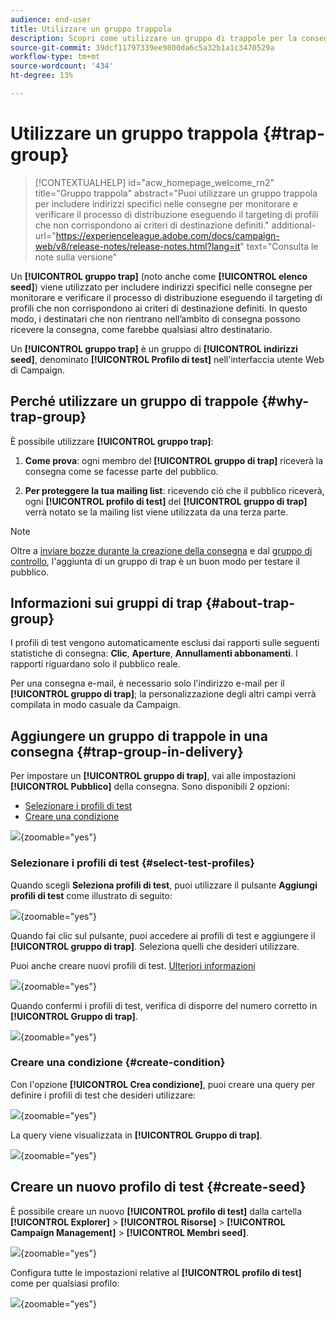 ```yaml
---
audience: end-user
title: Utilizzare un gruppo trappola
description: Scopri come utilizzare un gruppo di trappole per la consegna nell’interfaccia utente web di Campaign
source-git-commit: 39dcf11797339ee9800da6c5a32b1a1c3470529a
workflow-type: tm+mt
source-wordcount: '434'
ht-degree: 13%

---
```


# Utilizzare un gruppo trappola {#trap-group}

>[!CONTEXTUALHELP]
>id="acw_homepage_welcome_rn2"
>title="Gruppo trappola"
>abstract="Puoi utilizzare un gruppo trappola per includere indirizzi specifici nelle consegne per monitorare e verificare il processo di distribuzione eseguendo il targeting di profili che non corrispondono ai criteri di destinazione definiti."
>additional-url="https://experienceleague.adobe.com/docs/campaign-web/v8/release-notes/release-notes.html?lang=it" text="Consulta le note sulla versione"

Un **[!UICONTROL gruppo trap]** (noto anche come **[!UICONTROL elenco seed]**) viene utilizzato per includere indirizzi specifici nelle consegne per monitorare e verificare il processo di distribuzione eseguendo il targeting di profili che non corrispondono ai criteri di destinazione definiti. In questo modo, i destinatari che non rientrano nell’ambito di consegna possono ricevere la consegna, come farebbe qualsiasi altro destinatario.

Un **[!UICONTROL gruppo trap]** è un gruppo di **[!UICONTROL indirizzi seed]**, denominato **[!UICONTROL Profilo di test]** nell&#39;interfaccia utente Web di Campaign.

## Perché utilizzare un gruppo di trappole {#why-trap-group}

È possibile utilizzare **[!UICONTROL gruppo trap]**:

1. **Come prova**: ogni membro del **[!UICONTROL gruppo di trap]** riceverà la consegna come se facesse parte del pubblico.

1. **Per proteggere la tua mailing list**: ricevendo ciò che il pubblico riceverà, ogni **[!UICONTROL profilo di test]** del **[!UICONTROL gruppo di trap]** verrà notato se la mailing list viene utilizzata da una terza parte.

>[!NOTE]
>
>Oltre a [inviare bozze durante la creazione della consegna](../email/create-email.md#preview-test) e dal [gruppo di controllo](control-group.md), l&#39;aggiunta di un gruppo di trap è un buon modo per testare il pubblico.

## Informazioni sui gruppi di trap {#about-trap-group}

I profili di test vengono automaticamente esclusi dai rapporti sulle seguenti statistiche di consegna: **Clic**, **Aperture**, **Annullamenti abbonamenti**. I rapporti riguardano solo il pubblico reale.

Per una consegna e-mail, è necessario solo l&#39;indirizzo e-mail per il **[!UICONTROL gruppo di trap]**; la personalizzazione degli altri campi verrà compilata in modo casuale da Campaign.

## Aggiungere un gruppo di trappole in una consegna {#trap-group-in-delivery}

Per impostare un **[!UICONTROL gruppo di trap]**, vai alle impostazioni **[!UICONTROL Pubblico]** della consegna. Sono disponibili 2 opzioni:

* [Selezionare i profili di test](#select-test-profile)
* [Creare una condizione](#create-condition)

![](assets/trap-group.png){zoomable="yes"}

### Selezionare i profili di test {#select-test-profiles}

Quando scegli **Seleziona profili di test**, puoi utilizzare il pulsante **Aggiungi profili di test** come illustrato di seguito:

![](assets/trap-no-test-profile.png){zoomable="yes"}

Quando fai clic sul pulsante, puoi accedere ai profili di test e aggiungere il **[!UICONTROL gruppo di trap]**. Seleziona quelli che desideri utilizzare.

Puoi anche creare nuovi profili di test. [Ulteriori informazioni](#create-seed)

![](assets/trap-select-test-profiles.png){zoomable="yes"}

Quando confermi i profili di test, verifica di disporre del numero corretto in **[!UICONTROL Gruppo di trap]**.

![](assets/trap-check.png){zoomable="yes"}

### Creare una condizione {#create-condition}

Con l&#39;opzione **[!UICONTROL Crea condizione]**, puoi creare una query per definire i profili di test che desideri utilizzare:

![](assets/trap-create-condition.png){zoomable="yes"}

La query viene visualizzata in **[!UICONTROL Gruppo di trap]**.

![](assets/trap-custom.png){zoomable="yes"}

## Creare un nuovo profilo di test {#create-seed}

È possibile creare un nuovo **[!UICONTROL profilo di test]** dalla cartella **[!UICONTROL Explorer]** > **[!UICONTROL Risorse]** > **[!UICONTROL Campaign Management]** > **[!UICONTROL Membri seed]**.

![](assets/trap-create.png){zoomable="yes"}

Configura tutte le impostazioni relative al **[!UICONTROL profilo di test]** come per qualsiasi profilo:

![](assets/trap-create-contact.png){zoomable="yes"}